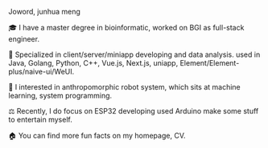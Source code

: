 
Joword, junhua meng


🎓 I have a master degree in bioinformatic, worked on BGI as full-stack engineer. 

🌱 Specialized in client/server/miniapp developing and data analysis. used in Java, Golang, Python, C++, Vue.js, Next.js, uniapp, Element/Element-plus/naive-ui/WeUI. 

🔭 I interested in anthropomorphic robot system, which sits at machine learning, system programming.

⚖️ Recently, I do focus on ESP32 developing used Arduino make some stuff to entertain myself.

🏠 You can find more fun facts on my homepage, CV.
